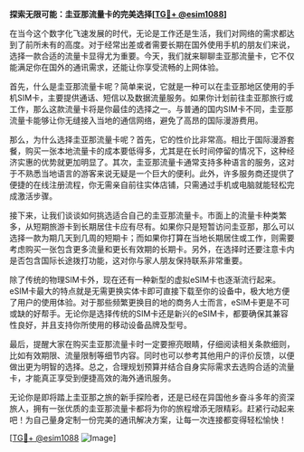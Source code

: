 **探索无限可能：圭亚那流量卡的完美选择[[TG💪+ @esim1088](https://t.me/s/esim1088)]**

在当今这个数字化飞速发展的时代，无论是工作还是生活，我们对网络的需求都达到了前所未有的高度。对于经常出差或者需要长期在国外使用手机的朋友们来说，选择一款合适的流量卡显得尤为重要。今天，我们就来聊聊圭亚那流量卡，它不仅能满足你在国外的通讯需求，还能让你享受流畅的上网体验。

首先，什么是圭亚那流量卡呢？简单来说，它就是一种可以在圭亚那地区使用的手机SIM卡，主要提供通话、短信以及数据流量服务。如果你计划前往圭亚那旅行或工作，那么这款流量卡将是你最佳的选择之一。与普通的国内SIM卡不同，圭亚那流量卡能够让你无缝接入当地的通信网络，避免了高昂的国际漫游费用。

那么，为什么选择圭亚那流量卡呢？首先，它的性价比非常高。相比于国际漫游套餐，购买一张本地流量卡的成本要低得多，尤其是在长时间停留的情况下，这种经济实惠的优势就更加明显了。其次，圭亚那流量卡通常支持多种语言的服务，这对于不熟悉当地语言的游客来说无疑是一个巨大的便利。此外，许多服务商还提供了便捷的在线注册流程，你无需亲自前往实体店铺，只需通过手机或电脑就能轻松完成激活步骤。

接下来，让我们谈谈如何挑选适合自己的圭亚那流量卡。市面上的流量卡种类繁多，从短期旅游卡到长期居住卡应有尽有。如果你只是短暂访问圭亚那，那么可以选择一款为期几天到几周的短期卡；而如果你打算在当地长期居住或工作，则需要考虑购买一张包含更多流量和更长有效期的长期卡。另外，在选择时还要注意卡内是否包含国际长途拨打功能，这对你与家人朋友保持联系非常重要。

除了传统的物理SIM卡外，现在还有一种新型的虚拟eSIM卡也逐渐流行起来。eSIM卡最大的特点就是无需更换实体卡即可直接下载至你的设备中，极大地方便了用户的使用体验。对于那些频繁更换目的地的商务人士而言，eSIM卡更是不可或缺的好帮手。无论你是选择传统的SIM卡还是新兴的eSIM卡，都要确保其兼容性良好，并且支持你所使用的移动设备品牌及型号。

最后，提醒大家在购买圭亚那流量卡时一定要擦亮眼睛，仔细阅读相关条款细则，比如有效期限、流量限制等细节内容。同时也可以参考其他用户的评价反馈，以便做出更为明智的选择。总之，合理规划预算并结合自身实际需求去选购合适的流量卡，才能真正享受到便捷高效的海外通讯服务。

无论你是即将踏上圭亚那之旅的新手探险者，还是已经在异国他乡奋斗多年的资深旅人，拥有一张优质的圭亚那流量卡都将为你的旅程增添无限精彩。赶紧行动起来吧！为自己量身定制一份完美的通讯解决方案，让每一次连接都变得轻松愉快！

[[TG💪+ @esim1088](https://t.me/s/esim1088) ![Image](https://i.postimg.cc/4NQfJmqS/Snipaste-2025-05-13-00-14-12.png)]